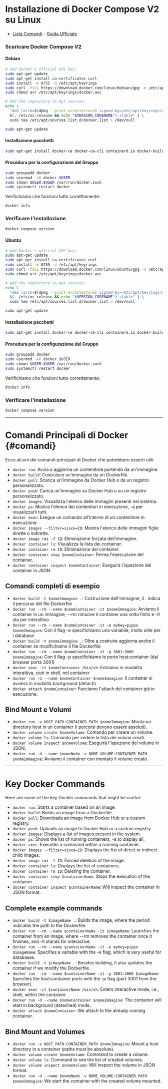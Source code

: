 # Installazione di Docker Compose V2 su Linux



* [Lista Comandi](#comandi) - [Guida Ufficiale](https://docs.docker.com/engine/install/ "Link")

### Scaricare Docker Compose V2

#### Debian
```bash
# Add Docker's official GPG key:
sudo apt-get update
sudo apt-get install ca-certificates curl
sudo install -m 0755 -d /etc/apt/keyrings
sudo curl -fsSL https://download.docker.com/linux/debian/gpg -o /etc/apt/keyrings/docker.asc
sudo chmod a+r /etc/apt/keyrings/docker.asc

# Add the repository to Apt sources:
echo \
  "deb [arch=$(dpkg --print-architecture) signed-by=/etc/apt/keyrings/docker.asc] https://download.docker.com/linux/debian \
  $(. /etc/os-release && echo "$VERSION_CODENAME") stable" | \
  sudo tee /etc/apt/sources.list.d/docker.list > /dev/null

sudo apt-get update
```

#### Installazione pacchetti
```bash
sudo apt-get install docker-ce docker-ce-cli containerd.io docker-buildx-plugin docker-compose-plugin
```

#### Procedura per la configurazione del Gruppo
```bash
sudo groupadd docker
sudo usermod -aG docker $USER
sudo chown $USER:$USER /var/run/docker.sock
sudo systemctl restart docker
```

Verifichiamo che funzioni tutto correttamente:
```bash
docker info
```

### Verificare l'installazione
```bash
docker compose version
```

#### Ubuntu
```bash
# Add Docker's official GPG key:
sudo apt-get update
sudo apt-get install ca-certificates curl
sudo install -m 0755 -d /etc/apt/keyrings
sudo curl -fsSL https://download.docker.com/linux/ubuntu/gpg -o /etc/apt/keyrings/docker.asc
sudo chmod a+r /etc/apt/keyrings/docker.asc

# Add the repository to Apt sources:
echo \
  "deb [arch=$(dpkg --print-architecture) signed-by=/etc/apt/keyrings/docker.asc] https://download.docker.com/linux/ubuntu \
  $(. /etc/os-release && echo "$VERSION_CODENAME") stable" | \
  sudo tee /etc/apt/sources.list.d/docker.list > /dev/null

sudo apt-get update
```

#### Installazione pacchetti
```bash
sudo apt-get install docker-ce docker-ce-cli containerd.io docker-buildx-plugin docker-compose-plugin
```

#### Procedura per la configurazione del Gruppo
```bash
sudo groupadd docker
sudo usermod -aG docker $USER
sudo chown $USER:$USER /var/run/docker.sock
sudo systemctl restart docker
```

Verifichiamo che funzioni tutto correttamente:
```bash
docker info
```

### Verificare l'installazione
```bash
docker compose version
```

---

# Comandi Principali di Docker {#comandi}

Ecco alcuni dei comandi principali di Docker che potrebbero esserti utili:

- `docker run`: Avvia o aggiorna un contenitore partendo da un'immagine.
- `docker build`: Costruisce un'immagine da un Dockerfile.
- `docker pull`: Scarica un'immagine da Docker Hub o da un registro personalizzato.
- `docker push`: Carica un'immagine su Docker Hub o su un registro personalizzato.
- `docker images`: Visualizza l'elenco delle immagini presenti nel sistema.
- `docker ps`: Mostra l'elenco dei contenitori in esecuzione, -a per visualizzarli tutti.
- `docker exec`: Esegue un comando all'interno di un contenitore in esecuzione.
- `docker images --filter=since=ID`: Mostra l'elenco delle immagini figlie dirette o indirette.
- `docker image rmi -f ID`: Eliminazione forzata dell'immagine.
- `docker container ls`: Visualizza la lista dei container.
- `docker container rm ID`: Eliminazione del container.
- `docker container stop $nomeContainer`: Ferma l'esecuzione del container.
- `docker container inspect $nomeContainer`: Eseguirà l'ispezione del container in JSON.

## Comandi completi di esempio
- `docker build -t $nomeImmagine .`: Costruzione dell'immagine, il . indica il percorso del file Dockerfile
- `docker run --rm --name $nomeContainer -it $nomeImmagine`: Avviamo il container in un immagine, --rm rimuove il container una volta finito e -it sta per interattivo
- `docker run --rm --name $nomeContainer -it -e myKey=pippo $nomeImmagine`: Con il flag -e specifichiamo una variabile, molto utile per i database
- `docker build -t $nomeImmagine .`: Oltre a costruire aggiorna anche il container se modifichiamo il file Dockerfile
- `docker run --rm --name $nomeContainer -it -p 3001:3000 $nomeImmagine`: Con il flag -p specifichiamo le porte host:container (dal browser porta 3001)
- `docker exec -it $nomeContainer /bin/sh`: Entriamo in modalità interattiva, cioè in shell, nel container
- `docker run -d --name $nomeContainer $nomeImmagine`: Il container si avvierà in modalità background (detach)
- `docker attach $nomeContainer`: Facciamo l'attach del container già in esecuzione.

## Bind Mount e Volumi
- `docker run -v HOST_PATH:CONTAINER_PATH $nomeImmagine`: Monta un directory host in un container (i percorsi devono essere assoluti).
- `docker volume create $nomeVolume`: Comando per creare un volume.
- `docker volume ls`: Comando per vedere la lista dei volumi creati.
- `docker volume inspect $nomeVolume`: Eseguirà l'ispezione del volume in JSON.
- `docker run -d --name $nomeNodo -v NOME_VOLUME:CONTAINER_PATH $nomeImmagine`: Avviamo il container con montato il volume creato.

---

# Key Docker Commands

Here are some of the key Docker commands that might be useful:

- `docker run`: Starts a container based on an image.
- `docker build`: Builds an image from a Dockerfile.
- `docker pull`: Downloads an image from Docker Hub or a custom registry.
- `docker push`: Uploads an image to Docker Hub or a custom registry.
- `docker images`: Displays a list of images present in the system.
- `docker ps`: Shows the list of running containers, -a to display all.
- `docker exec`: Executes a command within a running container.
- `docker images --filter=since=ID`: Displays the list of direct or indirect child images.
- `docker image rmi -f ID`: Forced deletion of the image.
- `docker container ls`: Displays the list of containers.
- `docker container rm ID`: Deleting the container.
- `docker container stop $containerName`: Stops the execution of the container.
- `docker container inspect $containerName`: Will inspect the container in JSON format.


## Complete example commands
- `docker build -t $imageName .`: Builds the image, where the period indicates the path to the Dockerfile.
- `docker run --rm --name $containerName -it $imageName`: Launches the container from an image, where --rm removes the container once it finishes, and -it stands for interactive.
- `docker run --rm --name $containerName -it -e myKey=pippo $imageName`: Specifies a variable with the -e flag, which is very useful for databases.
- `docker build -t $imageName .`: Besides building, it also updates the container if we modify the Dockerfile.
- `docker run --rm --name $containerName -it -p 3001:3000 $imageName`: Specifies the host:container ports with the -p flag (port 3001 from the browser).
- `docker exec -it $containerName /bin/sh`: Enters interactive mode, i.e., shell, within the container.
- `docker run -d --name $nomeContainer $nomeImmagine`: The container will start in background (detached) mode.
- `docker attach $nomeContainer`: We attach to the already running container.

## Bind Mount and Volumes
- `docker run -v HOST_PATH:CONTAINER_PATH $nomeImmagine`: Mount a host directory in a container (paths must be absolute).
- `docker volume create $nomeVolume`: Command to create a volume.
- `docker volume ls`: Command to see the list of created volumes.
- `docker volume inspect $nomeVolume`: Will inspect the volume in JSON format.
- `docker run -d --name $nomeNodo -v NOME_VOLUME:CONTAINER_PATH $nomeImmagine`: We start the container with the created volume mounted.
